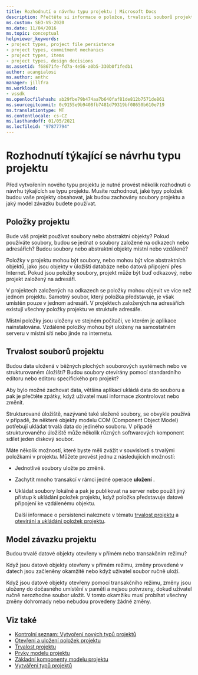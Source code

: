 ```yaml
---
title: Rozhodnutí o návrhu typu projektu | Microsoft Docs
description: Přečtěte si informace o položce, trvalosti souborů projektu a závazku pro rozhodování o návrhu nástroje, který je třeba provést před rozšiřováním sady Visual Studio vytvořením nového typu projektu.
ms.custom: SEO-VS-2020
ms.date: 11/04/2016
ms.topic: conceptual
helpviewer_keywords:
- project types, project file persistence
- project types, commitment mechanics
- project types, items
- project types, design decisions
ms.assetid: f68671fe-fd7a-4e56-a0b5-330b0f1fedb1
author: acangialosi
ms.author: anthc
manager: jillfra
ms.workload:
- vssdk
ms.openlocfilehash: ab29fbe79b474aa7b640faf81de812b7571de861
ms.sourcegitcommit: 0c9155e9b9408fb7481d79319bf08650b610e719
ms.translationtype: MT
ms.contentlocale: cs-CZ
ms.lasthandoff: 01/05/2021
ms.locfileid: "97877794"
---
```

# <a name="project-type-design-decisions"></a>Rozhodnutí týkající se návrhu typu projektu
Před vytvořením nového typu projektu je nutné provést několik rozhodnutí o návrhu týkajících se typu projektu. Musíte rozhodnout, jaké typy položek budou vaše projekty obsahovat, jak budou zachovány soubory projektu a jaký model závazku budete používat.

## <a name="project-items"></a>Položky projektu
 Bude váš projekt používat soubory nebo abstraktní objekty? Pokud používáte soubory, budou se jednat o soubory založené na odkazech nebo adresářích? Budou soubory nebo abstraktní objekty místní nebo vzdálené?

 Položky v projektu mohou být soubory, nebo mohou být více abstraktních objektů, jako jsou objekty v úložišti databáze nebo datová připojení přes Internet. Pokud jsou položky soubory, projekt může být buď odkazový, nebo projekt založený na adresáři.

 V projektech založených na odkazech se položky mohou objevit ve více než jednom projektu. Samotný soubor, který položka představuje, je však umístěn pouze v jednom adresáři. V projektech založených na adresářích existují všechny položky projektu ve struktuře adresáře.

 Místní položky jsou uloženy ve stejném počítači, ve kterém je aplikace nainstalována. Vzdálené položky mohou být uloženy na samostatném serveru v místní síti nebo jinde na internetu.

## <a name="project-file-persistence"></a>Trvalost souborů projektu
 Budou data uložená v běžných plochých souborových systémech nebo ve strukturovaném úložišti? Budou soubory otevírány pomocí standardního editoru nebo editoru specifického pro projekt?

 Aby bylo možné zachovat data, většina aplikací ukládá data do souboru a pak je přečtěte zpátky, když uživatel musí informace zkontrolovat nebo změnit.

 Strukturované úložiště, nazývané také složené soubory, se obvykle používá v případě, že některé objekty modelu COM (Component Object Model) potřebují ukládat trvalá data do jediného souboru. V případě strukturovaného úložiště může několik různých softwarových komponent sdílet jeden diskový soubor.

 Máte několik možností, které byste měli zvážit v souvislosti s trvalými položkami v projektu. Můžete provést jednu z následujících možností:

- Jednotlivé soubory uložte po změně.

- Zachytit mnoho transakcí v rámci jedné operace **uložení** .

- Ukládat soubory lokálně a pak je publikovat na server nebo použít jiný přístup k ukládání položek projektu, když položka představuje datové připojení ke vzdálenému objektu.

  Další informace o persistenci naleznete v tématu [trvalost projektu](../../extensibility/internals/project-persistence.md) a [otevírání a ukládání položek projektu](../../extensibility/internals/opening-and-saving-project-items.md).

## <a name="project-commitment-model"></a>Model závazku projektu
 Budou trvalé datové objekty otevřeny v přímém nebo transakčním režimu?

 Když jsou datové objekty otevřeny v přímém režimu, změny provedené v datech jsou začleněny okamžitě nebo když uživatel soubor ručně uloží.

 Když jsou datové objekty otevřeny pomocí transakčního režimu, změny jsou uloženy do dočasného umístění v paměti a nejsou potvrzeny, dokud uživatel ručně nerozhodne soubor uložit. V tomto okamžiku musí probíhat všechny změny dohromady nebo nebudou provedeny žádné změny.

## <a name="see-also"></a>Viz také
- [Kontrolní seznam: Vytvoření nových typů projektů](../../extensibility/internals/checklist-creating-new-project-types.md)
- [Otevření a uložení položek projektu](../../extensibility/internals/opening-and-saving-project-items.md)
- [Trvalost projektu](../../extensibility/internals/project-persistence.md)
- [Prvky modelu projektu](../../extensibility/internals/elements-of-a-project-model.md)
- [Základní komponenty modelu projektu](../../extensibility/internals/project-model-core-components.md)
- [Vytváření typů projektů](../../extensibility/internals/creating-project-types.md)

